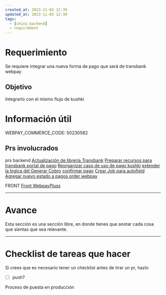 ```yaml
---
created_at: 2023-11-03 12:39
updated_at: 2023-11-03 12:39
tags:
  - [china_backend]
  - requirement
---
```


# Requerimiento

Se requiere integrar una nueva forma de pago que será de transbank webpay

## Objetivo

Integrarlo con el mismo flujo de kushki

# Información útil

WEBPAY_COMMERCE_CODE: 50230582


## Prs involucrados

prs backend
[Actualización de librería Transbank](https://bitbucket.org/niusushi/china-backend/pull-requests/416)
[Preparar recursos para transbank portal  de pago](https://bitbucket.org/niusushi/china-backend/pull-requests/435)
[Reorganizar caso de uso de pago kushki](https://bitbucket.org/niusushi/china-backend/pull-requests/436)
[extender la logica del Generar Cobro](https://bitbucket.org/niusushi/china-backend/pull-requests/437)
[confirmar pago](https://bitbucket.org/niusushi/china-backend/pull-requests/438)
[Crear Job para autofield](https://bitbucket.org/niusushi/china-backend/pull-requests/439)
[Agregar nuevo estado a pagos order webpay](https://bitbucket.org/niusushi/china-backend/pull-requests/440)

FRONT
[Front WebpayPluss](https://bitbucket.org/niusushi/china-delivery/pull-requests/366)


---
# Avance

Esta sección es una sección libre, en donde tienes que anotar cada cosa que sientas que sea relevante.



---
# Checklist de tareas que hacer 

Si crees que es necesario tener un checklist antes de tirar un pr, hazlo

- [ ] push?


Proceso de puesta en producción